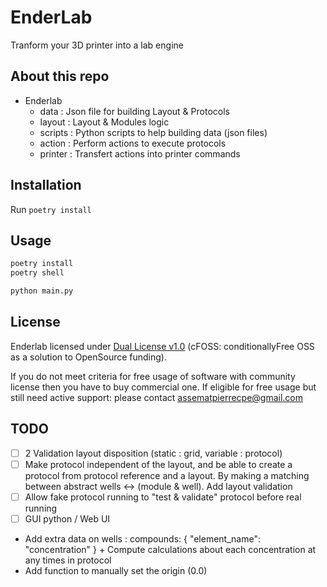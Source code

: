 # EnderLab

Tranform your 3D printer into a lab engine

## About this repo

* Enderlab
    * data : Json file for building Layout & Protocols
    * layout : Layout & Modules logic
    * scripts : Python scripts to help building data (json files)
    * action : Perform actions to execute protocols
    * printer : Transfert actions into printer commands

## Installation

Run `poetry install`

## Usage

```py
poetry install
poetry shell

python main.py
```

## License

Enderlab licensed under [Dual License v1.0](https://codis.tech/efcorebulk) (cFOSS: conditionallyFree OSS as a solution to OpenSource funding).

If you do not meet criteria for free usage of software with community license then you have to buy commercial one.
If eligible for free usage but still need active support: please contact assematpierrecpe@gmail.com

## TODO

- [ ] 2 Validation layout disposition (static : grid, variable : protocol)
- [ ] Make protocol independent of the layout, and be able to create a protocol from protocol reference and a layout. By making a matching between abstract wells <-> (module & well). Add layout validation
- [ ] Allow fake protocol running to "test & validate" protocol before real running
- [ ] GUI python / Web UI 
- Add extra data on wells : compounds: { "element_name": "concentration" } + Compute calculations about each concentration at any times in protocol
- Add function to manually set the origin (0.0)